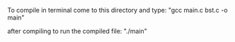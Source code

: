 To compile in terminal come to this directory and type:
"gcc main.c bst.c -o main"

after compiling to run the compiled file:
"./main"